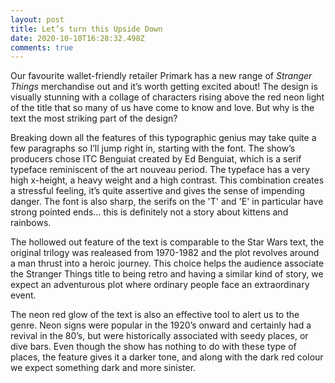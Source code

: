 ```yaml
---
layout: post
title: Let’s turn this Upside Down
date: 2020-10-10T16:28:32.498Z
comments: true
---
```

Our favourite wallet-friendly retailer Primark has a new range of *Stranger Things* merchandise out and it’s worth getting excited about! The design is visually stunning with a collage of characters rising above the red neon light of the title that so many of us have come to know and love. But why is the text the most striking part of the design?

Breaking down all the features of this typographic genius may take quite a few paragraphs so I’ll jump right in, starting with the font. The show’s producers chose ITC Benguiat created by Ed Benguiat, which is a serif typeface reminiscent of the art nouveau period. The typeface has a very high x-height, a heavy weight and a high contrast. This combination creates a stressful feeling, it’s quite assertive and gives the sense of impending danger. The font is also sharp, the serifs on the 'T' and 'E' in particular have strong pointed ends... this is definitely not a story about kittens and rainbows.

The hollowed out feature of the text is comparable to the Star Wars text, the original trilogy was realeased from 1970-1982 and the plot revolves around a man thrust into a heroic journey. This choice helps the audience associate the Stranger Things title to being retro and having a similar kind of story, we expect an adventurous plot where ordinary people face an extraordinary event.

The neon red glow of the text is also an effective tool to alert us to the genre. Neon signs were popular in the 1920’s onward and certainly had a revival in the 80’s, but were historically associated with seedy places, or dive bars. Even though the show has nothing to do with these type of places, the feature gives it a darker tone, and along with the dark red colour we expect something dark and more sinister.